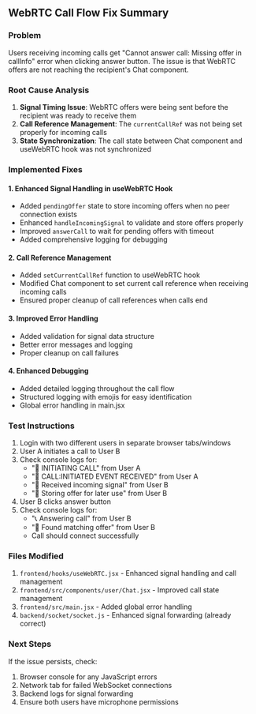 ## WebRTC Call Flow Fix Summary

### Problem
Users receiving incoming calls get "Cannot answer call: Missing offer in callInfo" error when clicking answer button. The issue is that WebRTC offers are not reaching the recipient's Chat component.

### Root Cause Analysis
1. **Signal Timing Issue**: WebRTC offers were being sent before the recipient was ready to receive them
2. **Call Reference Management**: The `currentCallRef` was not being set properly for incoming calls
3. **State Synchronization**: The call state between Chat component and useWebRTC hook was not synchronized

### Implemented Fixes

#### 1. Enhanced Signal Handling in useWebRTC Hook
- Added `pendingOffer` state to store incoming offers when no peer connection exists
- Enhanced `handleIncomingSignal` to validate and store offers properly
- Improved `answerCall` to wait for pending offers with timeout
- Added comprehensive logging for debugging

#### 2. Call Reference Management
- Added `setCurrentCallRef` function to useWebRTC hook
- Modified Chat component to set current call reference when receiving incoming calls
- Ensured proper cleanup of call references when calls end

#### 3. Improved Error Handling
- Added validation for signal data structure
- Better error messages and logging
- Proper cleanup on call failures

#### 4. Enhanced Debugging
- Added detailed logging throughout the call flow
- Structured logging with emojis for easy identification
- Global error handling in main.jsx

### Test Instructions
1. Login with two different users in separate browser tabs/windows
2. User A initiates a call to User B
3. Check console logs for:
   - "🚀 INITIATING CALL" from User A
   - "🎯 CALL:INITIATED EVENT RECEIVED" from User A
   - "📨 Received incoming signal" from User B
   - "💾 Storing offer for later use" from User B
4. User B clicks answer button
5. Check console logs for:
   - "📞 Answering call" from User B
   - "🎉 Found matching offer" from User B
   - Call should connect successfully

### Files Modified
1. `frontend/hooks/useWebRTC.jsx` - Enhanced signal handling and call management
2. `frontend/src/components/user/Chat.jsx` - Improved call state management
3. `frontend/src/main.jsx` - Added global error handling
4. `backend/socket/socket.js` - Enhanced signal forwarding (already correct)

### Next Steps
If the issue persists, check:
1. Browser console for any JavaScript errors
2. Network tab for failed WebSocket connections
3. Backend logs for signal forwarding
4. Ensure both users have microphone permissions

